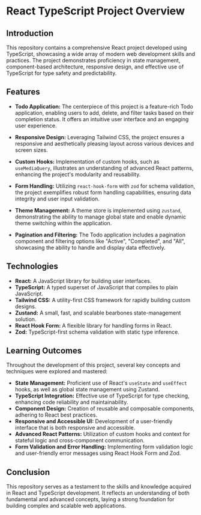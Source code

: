 # React TypeScript Project Overview

## Introduction

This repository contains a comprehensive React project developed using TypeScript, showcasing a wide array of modern web development skills and practices. The project demonstrates proficiency in state management, component-based architecture, responsive design, and effective use of TypeScript for type safety and predictability.

## Features

- **Todo Application:** The centerpiece of this project is a feature-rich Todo application, enabling users to add, delete, and filter tasks based on their completion status. It offers an intuitive user interface and an engaging user experience.

- **Responsive Design:** Leveraging Tailwind CSS, the project ensures a responsive and aesthetically pleasing layout across various devices and screen sizes.

- **Custom Hooks:** Implementation of custom hooks, such as `useMediaQuery`, illustrates an understanding of advanced React patterns, enhancing the project's modularity and reusability.

- **Form Handling:** Utilizing `react-hook-form` with `zod` for schema validation, the project exemplifies robust form handling capabilities, ensuring data integrity and user input validation.

- **Theme Management:** A theme store is implemented using `zustand`, demonstrating the ability to manage global state and enable dynamic theme switching within the application.

- **Pagination and Filtering:** The Todo application includes a pagination component and filtering options like "Active", "Completed", and "All", showcasing the ability to handle and display data effectively.

## Technologies

- **React:** A JavaScript library for building user interfaces.
- **TypeScript:** A typed superset of JavaScript that compiles to plain JavaScript.
- **Tailwind CSS:** A utility-first CSS framework for rapidly building custom designs.
- **Zustand:** A small, fast, and scalable bearbones state-management solution.
- **React Hook Form:** A flexible library for handling forms in React.
- **Zod:** TypeScript-first schema validation with static type inference.

## Learning Outcomes

Throughout the development of this project, several key concepts and techniques were explored and mastered:

- **State Management:** Proficient use of React's `useState` and `useEffect` hooks, as well as global state management using Zustand.
- **TypeScript Integration:** Effective use of TypeScript for type checking, enhancing code reliability and maintainability.
- **Component Design:** Creation of reusable and composable components, adhering to React best practices.
- **Responsive and Accessible UI:** Development of a user-friendly interface that is both responsive and accessible.
- **Advanced React Patterns:** Utilization of custom hooks and context for stateful logic and cross-component communication.
- **Form Validation and Error Handling:** Implementing form validation logic and user-friendly error messages using React Hook Form and Zod.

## Conclusion

This repository serves as a testament to the skills and knowledge acquired in React and TypeScript development. It reflects an understanding of both fundamental and advanced concepts, laying a strong foundation for building complex and scalable web applications.